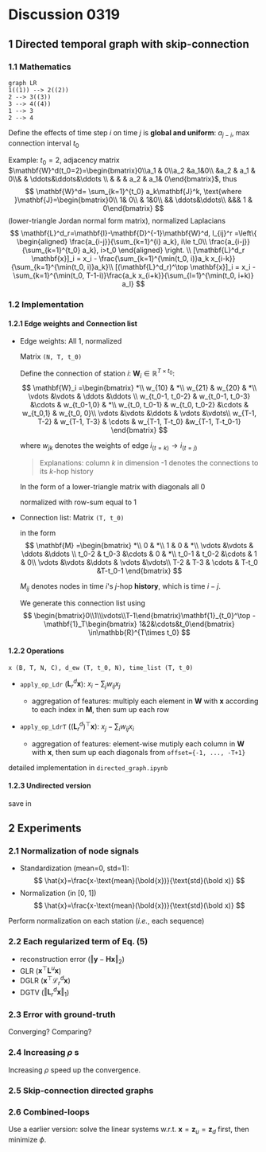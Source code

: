 # Discussion 0319

## 1 Directed temporal graph with skip-connection

### 1.1 Mathematics

```mermaid
graph LR
1((1)) --> 2((2))
2 --> 3((3))
3 --> 4((4))
1 --> 3
2 --> 4
```

Define the effects of time step $i$ on time $j$ is **global and uniform**: $a_{j-i}$, max connection interval $t_0$

Example: $t_0=2$, adjacency matrix $\mathbf{W}^d(t_0=2)=\begin{bmatrix}0\\a_1 & 0\\a_2 &a_1&0\\ &a_2 & a_1 & 0\\& & \ddots&\ddots&\ddots \\ & & & a_2 & a_1& 0\end{bmatrix}$, thus
$$
\mathbf{W}^d= \sum_{k=1}^{t_0} a_k\mathbf{J}^k, \text{where }\mathbf{J}=\begin{bmatrix}0\\
1& 0\\
& 1&0\\
&& \ddots&\ddots\\
&&& 1 & 0\end{bmatrix}
$$
(lower-triangle Jordan normal form matrix), normalized Laplacians
$$
\mathbf{L}^d_r=\mathbf{I}-\mathbf{D}^{-1}\mathbf{W}^d, l_{ij}^r =\left\{
\begin{aligned}
	\frac{a_{i-j}}{\sum_{k=1}^{i} a_k}, i\le t_0\\
	\frac{a_{i-j}}{\sum_{k=1}^{t_0} a_k}, i>t_0
\end{aligned}
\right.
\\
[\mathbf{L}^d_r \mathbf{x}]_i = x_i - \frac{\sum_{k=1}^{\min(t_0, i)}a_k x_{i-k}}{\sum_{k=1}^{\min(t_0, i)}a_k}\\
[(\mathbf{L}^d_r)^\top \mathbf{x}]_i = x_i - \sum_{k=1}^{\min(t_0, T-1-i)}\frac{a_k x_{i+k}}{\sum_{l=1}^{\min(t_0, i+k)} a_l}
$$

### 1.2 Implementation

#### 1.2.1 Edge weights and Connection list

- Edge weights: All 1, normalized

  Matrix `(N, T, t_0)`

  Define the connection of station $i$: $\mathbf{W}_i\in\mathbb{R}^{T\times t_0}$:
  $$
  \mathbf{W}_i =\begin{bmatrix} *\\
  w_{10} & *\\
  w_{21} & w_{20} & *\\
  \vdots &\vdots & \ddots &\ddots \\
  w_{t_0-1, t_0-2} & w_{t_0-1, t_0-3} &\cdots & w_{t_0-1,0} & *\\
  w_{t_0, t_0-1} & w_{t_0, t_0-2} &\cdots & w_{t_0,1} & w_{t_0, 0}\\
  \vdots &\vdots &\ddots & \vdots &\vdots\\
  w_{T-1, T-2} & w_{T-1, T-3} & \cdots & w_{T-1, T-t_0} &w_{T-1, T-t_0-1}
   \end{bmatrix} 
  $$

  where $w_{jk}$ denotes the weights of edge $i_{(t=k)} \rightarrow i_{(t=j)}$

  > Explanations: column $k$ in dimension -1 denotes the connections to its $k$-hop history

  In the form of a lower-triangle matrix with diagonals all 0

  normalized with row-sum equal to 1

- Connection list: Matrix `(T, t_0)`

  in the form 
    $$
  \mathbf{M} =\begin{bmatrix} *\\
  0 & *\\
  1 & 0 & *\\
  \vdots &\vdots & \ddots &\ddots \\
  t_0-2 & t_0-3 &\cdots & 0 & *\\
  t_0-1 & t_0-2 &\cdots & 1 & 0\\
  \vdots &\vdots &\ddots & \vdots &\vdots\\
  T-2 & T-3 & \cdots & T-t_0 &T-t_0-1
   \end{bmatrix} 
  $$

  $M_{ij}$ denotes nodes in time $i$'s $j$-hop **history**, which is time $i-j$.

  We generate this connection list using
  $$
  \begin{bmatrix}0\\1\\\vdots\\T-1\end{bmatrix}\mathbf{1}_{t_0}^\top -\mathbf{1}_T\begin{bmatrix} 1&2&\cdots&t_0\end{bmatrix} \in\mathbb{R}^{T\times t_0}
  $$

#### 1.2.2 Operations

`x (B, T, N, C), d_ew (T, t_0, N), time_list (T, t_0)`

- `apply_op_Ldr` ($\mathbf{L}^d_r\mathbf{x}$): $x_i - \sum_{j} w_{ij} x_j$

  - aggregation of features: multiply each element in $\mathbf{W}$ with $\mathbf{x}$ according to each index in $\mathbf{M}$, then sum up each row

- `apply_op_LdrT` ($(\mathbf{L}^d_r)^\top \mathbf{x}$): $x_j - \sum_{i} w_{ij} x_i$

  - aggregation of features: element-wise mutiply each column in $\mathbf{W}$ with $\mathbf{x}$, then sum up each diagonals from `offset={-1, ..., -T+1}`

detailed implementation in `directed_graph.ipynb`

#### 1.2.3 Undirected version
save in 

## 2 Experiments

### 2.1 Normalization of node signals

- Standardization (mean=0, std=1):
  $$
  \hat{x}=\frac{x-\text{mean}(\bold{x})}{\text{std}(\bold x)}
  $$
- Normalization (in [0, 1])
  $$
  \hat{x}=\frac{x-\text{mean}(\bold{x})}{\text{std}(\bold x)}
  $$

Perform normalization on each station (*i.e.*, each sequence) 

### 2.2 Each regularized term of Eq. (5)

- reconstruction error ($\Vert \mathbf{y} - \mathbf{Hx}\Vert_2$)
- GLR ($\mathbf{x}^\top \mathbf{L}^u \mathbf{x}$)
- DGLR ($\mathbf{x}^\top \mathcal{L}^d_r \mathbf{x}$)
- DGTV ($\Vert \mathbf{L}^d_r \mathbf{x}\Vert_1$)


### 2.3 Error with ground-truth

Converging? Comparing?


### 2.4 Increasing $\rho$ s
Increasing $\rho$ speed up the convergence.

### 2.5 Skip-connection directed graphs

### 2.6 Combined-loops
Use a earlier version: solve the linear systems w.r.t. $\mathbf{x}=\mathbf{z}_u=\mathbf{z}_d$ first, then minimize $\phi$.




